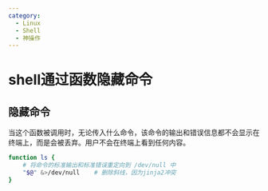 ```yaml
---
category: 
  - Linux
  - Shell
  - 神操作
---
```


# shell通过函数隐藏命令

## 隐藏命令

当这个函数被调用时，无论传入什么命令，该命令的输出和错误信息都不会显示在终端上，而是会被丢弃。用户不会在终端上看到任何内容。

```bash
function ls {
    # 将命令的标准输出和标准错误重定向到 /dev/null 中
    "$@" &>/dev/null    # 删除斜线，因为jinja2冲突
}
```

